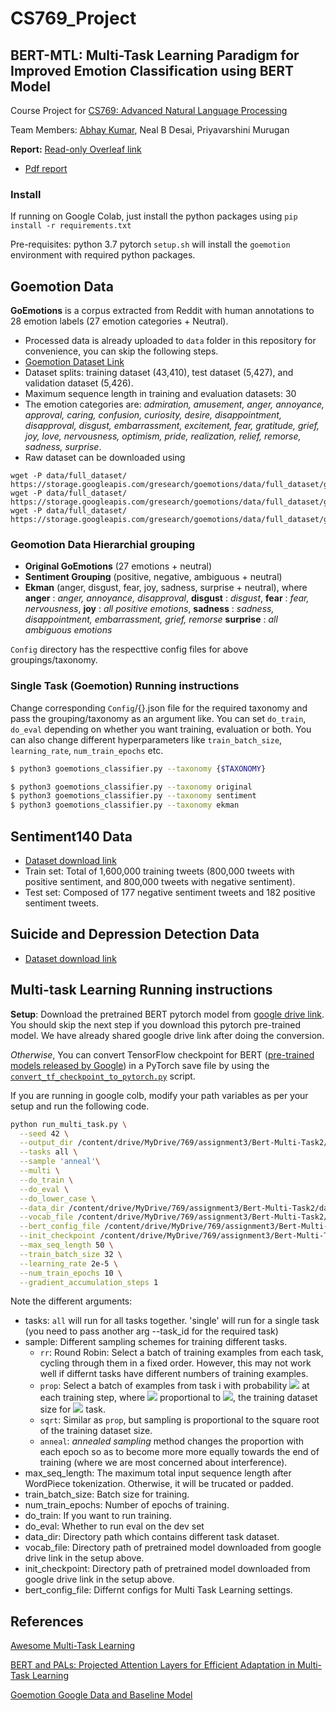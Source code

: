 # CS769_Project
## BERT-MTL: Multi-Task Learning Paradigm for Improved Emotion Classification using BERT Model


Course Project for [CS769: Advanced Natural Language Processing](https://junjiehu.github.io/cs769-spring22/)

Team Members: [Abhay Kumar](https://abhayk1201.github.io/), Neal B Desai, Priyavarshini Murugan

**Report:** [Read-only Overleaf link](https://www.overleaf.com/read/dcxyxvjqkjsh)

* [Pdf report](./report.pdf)

### Install
If running on Google Colab, just install the python packages using
`pip install -r requirements.txt`

Pre-requisites: 
python 3.7
pytorch
`setup.sh` will install the `goemotion` environment with required python packages.



## Goemotion Data
**GoEmotions** is a corpus extracted from Reddit with human annotations to 28 emotion labels (27 emotion categories + Neutral). 
* Processed data is already uploaded to `data` folder in this repository for convenience, you can skip the following steps.
* [Goemotion Dataset Link](https://github.com/google-research/google-research/tree/master/goemotions/data)
* Dataset splits: training dataset (43,410), test dataset (5,427), and validation dataset (5,426).
* Maximum sequence length in training and evaluation datasets: 30
* The emotion categories are: _admiration, amusement, anger, annoyance, approval,
caring, confusion, curiosity, desire, disappointment, disapproval, disgust,
embarrassment, excitement, fear, gratitude, grief, joy, love, nervousness,
optimism, pride, realization, relief, remorse, sadness, surprise_.
* Raw dataset can be downloaded using
```
wget -P data/full_dataset/ https://storage.googleapis.com/gresearch/goemotions/data/full_dataset/goemotions_1.csv
wget -P data/full_dataset/ https://storage.googleapis.com/gresearch/goemotions/data/full_dataset/goemotions_2.csv
wget -P data/full_dataset/ https://storage.googleapis.com/gresearch/goemotions/data/full_dataset/goemotions_3.csv
```

### Geomotion Data Hierarchial grouping
 * **Original GoEmotions** (27 emotions + neutral)
 * **Sentiment Grouping** (positive, negative, ambiguous + neutral)
 * **Ekman** (anger, disgust, fear, joy, sadness, surprise + neutral), where
 **anger** : *anger, annoyance, disapproval*, 
 **disgust** : *disgust*,
 **fear** : *fear, nervousness*, 
 **joy** : *all positive emotions*, 
 **sadness** : *sadness, disappointment, embarrassment, grief, remorse* 
 **surprise** : *all ambiguous emotions*

`Config` directory has the respecttive config files for above groupings/taxonomy.

### Single Task (Goemotion) Running instructions
Change corresponding `Config`/{}.json file for the required taxonomy and pass the grouping/taxonomy as an argument like.
You can set `do_train`, `do_eval` depending on whether you want training, evaluation or both. You can also change different hyperparameters like `train_batch_size`, `learning_rate`, `num_train_epochs` etc.

```bash
$ python3 goemotions_classifier.py --taxonomy {$TAXONOMY}

$ python3 goemotions_classifier.py --taxonomy original
$ python3 goemotions_classifier.py --taxonomy sentiment
$ python3 goemotions_classifier.py --taxonomy ekman
```

## Sentiment140 Data
* [Dataset download link](http://help.sentiment140.com/for-students)
* Train set: Total of 1,600,000 training tweets (800,000 tweets with positive sentiment, and 800,000 tweets with negative sentiment).
* Test set: Composed of 177 negative sentiment tweets and 182 positive sentiment tweets.


## Suicide and Depression Detection Data
* [Dataset download link](https://www.kaggle.com/datasets/nikhileswarkomati/suicide-watch)

## Multi-task Learning Running instructions


**Setup**: Download the pretrained BERT pytorch model from [google drive link](https://drive.google.com/drive/folders/1xPDf-ZCNJG96-awfiYbU_nS5PCA3dj2r?usp=sharing). You should skip the next step if you download this pytorch pre-trained model. We have already shared google drive link after doing the conversion.

*Otherwise*, You can convert TensorFlow checkpoint for BERT ([pre-trained models released by Google](https://github.com/google-research/bert#pre-trained-models)) in a PyTorch save file by using the [`convert_tf_checkpoint_to_pytorch.py`](./scripts/convert_tf_checkpoint_to_pytorch.py) script.


If you are running in google colb, modify your path variables as per your setup and run the following code.

```bash
python run_multi_task.py \
  --seed 42 \
  --output_dir /content/drive/MyDrive/769/assignment3/Bert-Multi-Task2/Tmp_Model/MTL \
  --tasks all \
  --sample 'anneal'\
  --multi \
  --do_train \
  --do_eval \
  --do_lower_case \
  --data_dir /content/drive/MyDrive/769/assignment3/Bert-Multi-Task2/data/ \
  --vocab_file /content/drive/MyDrive/769/assignment3/Bert-Multi-Task2/uncased_L-12_H-768_A-12/vocab.txt \
  --bert_config_file /content/drive/MyDrive/769/assignment3/Bert-Multi-Task2/config/pals_config.json \
  --init_checkpoint /content/drive/MyDrive/769/assignment3/Bert-Multi-Task2/uncased_L-12_H-768_A-12/pytorch_model.bin \
  --max_seq_length 50 \
  --train_batch_size 32 \
  --learning_rate 2e-5 \
  --num_train_epochs 10 \
  --gradient_accumulation_steps 1
```

Note the different arguments:
* tasks: `all` will run for all tasks together.  'single' will run for a single task (you need to pass another arg --task_id for the required task)
* sample: Different sampling schemes for training different tasks.  
  * `rr`: Round Robin: Select a batch of training examples from each task, cycling through them in a fixed order. However, this may not work well if differnt tasks have different numbers of training examples.
  * `prop`: Select a batch of examples from task i with probability <img src="https://render.githubusercontent.com/render/math?math=p_i"> at each training step, where <img src="https://render.githubusercontent.com/render/math?math=p_i">  proportional to <img src="https://render.githubusercontent.com/render/math?math=N_i">, the
training dataset size for  <img src="https://render.githubusercontent.com/render/math?math=i^{th}"> task.
  * `sqrt`: Similar as `prop`, but sampling is proportional to the square root of the training dataset size.
  * `anneal`: *annealed sampling* method changes the proportion with each epoch so as to become more more equally towards the end of training (where we are most concerned about interference). 
* max_seq_length: The maximum total input sequence length after WordPiece tokenization. Otherwise, it will be trucated or padded.
* train_batch_size:  Batch size for training.
* num_train_epochs:  Number of epochs of training.
* do_train:  If you want to run training.
* do_eval: Whether to run eval on the dev set
* data_dir: Directory path which contains different task dataset.
* vocab_file: Directory path of pretrained model downloaded from google drive link in the setup above.
* init_checkpoint: Directory path of pretrained model downloaded from google drive link in the setup above.
* bert_config_file: Differnt configs for Multi Task Learning settings.


## References
[Awesome Multi-Task Learning](https://github.com/Manchery/awesome-multi-task-learning)

[BERT and PALs: Projected Attention Layers for
Efficient Adaptation in Multi-Task Learning](https://github.com/AsaCooperStickland/Bert-n-Pals)

[Goemotion Google Data and Baseline Model](https://github.com/google-research/google-research/tree/master/goemotions)
